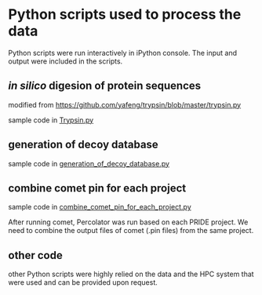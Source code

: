# Python scripts used to process the data

Python scripts were run interactively in iPython console. The input and output were included in the scripts.

## *in silico* digesion of protein sequences

modified from https://github.com/yafeng/trypsin/blob/master/trypsin.py

sample code in [Trypsin.py](https://github.com/ATPs/human_novo_protein_2021/blob/main/Python_scripts/Trypsin.py)

## generation of decoy database

sample code in
[generation_of_decoy_database.py](https://github.com/ATPs/human_novo_protein_2021/blob/main/Python_scripts/generation_of_decoy_database.py)

## combine comet pin for each project
sample code in
[combine_comet_pin_for_each_project.py](https://github.com/ATPs/human_novo_protein_2021/blob/main/Python_scripts/combine_comet_pin_for_each_project.py)

After running comet, Percolator was run based on each PRIDE project. We need to combine the output files of comet (.pin files) from the same project.

## other code
other Python scripts were highly relied on the data and the HPC system that were used and can be provided upon request.

